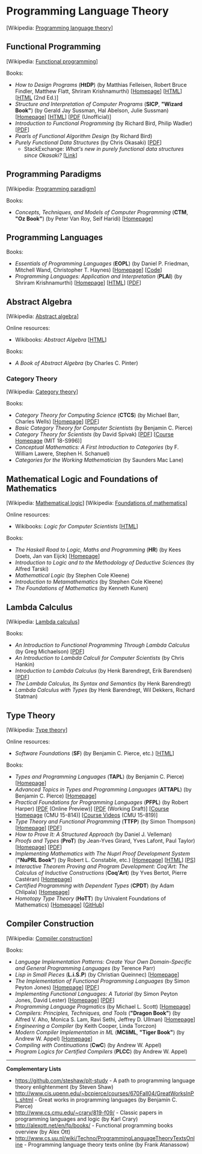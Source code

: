 # Programming Language Theory

[Wikipedia: [Programming language theory](https://en.wikipedia.org/wiki/Programming_language_theory)]

## Functional Programming

[Wikipedia: [Functional programming](https://en.wikipedia.org/wiki/Functional_programming)]

Books:

* *How to Design Programs* (**HtDP**) (by Matthias Felleisen, Robert Bruce Findler, Matthew Flatt, Shriram Krishnamurthi) [[Homepage](http://htdp.org/)] [[HTML](http://htdp.org/2003-09-26/Book/)] [[HTML](http://www.ccs.neu.edu/home/matthias/HtDP2e/) (2nd Ed.)]
* *Structure and Interpretation of Computer Programs* (**SICP**, **"Wizard Book"**) (by Gerald Jay Sussman, Hal Abelson, Julie Sussman) [[Homepage](http://mitpress.mit.edu/sicp/)] [[HTML](http://mitpress.mit.edu/sicp/full-text/book/book.html)] [[PDF](https://github.com/sarabander/sicp-pdf/blob/master/sicp.pdf?raw=true) (Unofficial)]
* *Introduction to Functional Programming* (by Richard Bird, Philip Wadler) [[PDF](http://www.nlda-tw.nl/janmartin/vakken/TFIT/Extra%20materiaal/Bird_Wadler.%20Introduction%20to%20Functional%20Programming.1ed.pdf)]
* *Pearls of Functional Algorithm Design* (by Richard Bird)
* *Purely Functional Data Structures* (by Chris Okasaki) [[PDF](http://www.cs.cmu.edu/~rwh/theses/okasaki.pdf)]
    * StackExchange: *What's new in purely functional data structures since Okasaki?* [[Link](http://cstheory.stackexchange.com/questions/1539/whats-new-in-purely-functional-data-structures-since-okasaki)]

## Programming Paradigms

[Wikipedia: [Programming paradigm](https://en.wikipedia.org/wiki/Programming_paradigm)]

Books:

* *Concepts, Techniques, and Models of Computer Programming* (**CTM**, **"Oz Book"**) (by Peter Van Roy, Seif Haridi) [[Homepage](http://www.info.ucl.ac.be/~pvr/book.html)]

## Programming Languages

Books:

* *Essentials of Programming Languages* (**EOPL**) (by Daniel P. Friedman, Mitchell Wand, Christopher T. Haynes) [[Homepage](http://www.eopl3.com/)] [[Code](https://github.com/mwand/eopl3)]
* *Programming Languages: Application and Interpretation* (**PLAI**) (by Shriram Krishnamurthi) [[Homepage](http://cs.brown.edu/~sk/Publications/Books/ProgLangs/)] [[HTML](http://cs.brown.edu/courses/cs173/2012/book/)] [[PDF](http://www.cs.brown.edu/courses/cs173/2012/book/book.pdf)]

## Abstract Algebra

[Wikipedia: [Abstract algebra](https://en.wikipedia.org/wiki/Abstract_algebra)]

Online resources:

* Wikibooks: *Abstract Algebra* [[HTML](https://en.wikibooks.org/wiki/Abstract_Algebra)]

Books:

* *A Book of Abstract Algebra* (by Charles C. Pinter)

### Category Theory

[Wikipedia: [Category theory](https://en.wikipedia.org/wiki/Category_theory)]

Books:

* *Category Theory for Computing Science* (**CTCS**) (by Michael Barr, Charles Wells) [[Homepage](http://www.tac.mta.ca/tac/reprints/articles/22/tr22abs.html)] [[PDF](http://www.tac.mta.ca/tac/reprints/articles/22/tr22.pdf)]
* *Basic Category Theory for Computer Scientists* (by Benjamin C. Pierce)
* *Category Theory for Scientists* (by David Spivak) [[PDF](http://math.mit.edu/~dspivak/CT4S.pdf)] [[Course Homepage](http://math.mit.edu/~dspivak/teaching/sp13/) (MIT 18-S996)]
* *Conceptual Mathematics: A First Introduction to Categories* (by F. William Lawere, Stephen H. Schanuel)
* *Categories for the Working Mathematician* (by Saunders Mac Lane)

## Mathematical Logic and Foundations of Mathematics

[Wikipedia: [Mathematical logic](https://en.wikipedia.org/wiki/Mathematical_logic)] [Wikipedia: [Foundations of mathematics](https://en.wikipedia.org/wiki/Foundations_of_mathematics)]

Online resources:

* Wikibooks: *Logic for Computer Scientists* [[HTML](https://en.wikibooks.org/wiki/Logic_for_Computer_Scientists)]

Books:

* *The Haskell Road to Logic, Maths and Programming* (**HR**) (by Kees Doets, Jan van Eijck) [[Homepage](http://homepages.cwi.nl/~jve/HR/)]
* *Introduction to Logic and to the Methodology of Deductive Sciences* (by Alfred Tarski)
* *Mathematical Logic* (by Stephen Cole Kleene)
* *Introduction to Metamathematics* (by Stephen Cole Kleene)
* *The Foundations of Mathematics* (by Kenneth Kunen)

## Lambda Calculus

[Wikipedia: [Lambda calculus](https://en.wikipedia.org/wiki/Lambda_calculus)]

Books:

* *An Introduction to Functional Programming Through Lambda Calculus* (by Greg Michaelson) [[PDF](http://www.cs.rochester.edu/~brown/173/readings/LCBook.pdf)]
* *An Introduction to Lambda Calculi for Computer Scientists* (by Chris Hankin)
* *Introduction to Lambda Calculus* (by Henk Barendregt, Erik Barendsen) [[PDF](http://www.cse.chalmers.se/research/group/logic/TypesSS05/Extra/geuvers.pdf)]
* *The Lambda Calculus, Its Syntax and Semantics* (by Henk Barendregt)
* *Lambda Calculus with Types* (by Henk Barendregt, Wil Dekkers, Richard Statman)

## Type Theory

[Wikipedia: [Type theory](https://en.wikipedia.org/wiki/Type_theory)]

Online resources:

* *Software Foundations* (**SF**) (by Benjamin C. Pierce, etc.) [[HTML](http://www.cis.upenn.edu/~bcpierce/sf/)]

Books:

* *Types and Programming Languages* (**TAPL**) (by Benjamin C. Pierce) [[Homepage](http://www.cis.upenn.edu/~bcpierce/tapl/)]
* *Advanced Topics in Types and Programming Languages* (**ATTAPL**) (by Benjamin C. Pierce) [[Homepage](http://www.cis.upenn.edu/~bcpierce/attapl/)]
* *Practical Foundations for Programming Languages* (**PFPL**) (by Robert Harper) [[PDF](http://www.cs.cmu.edu/~rwh/plbook/book.pdf) (Online Preview)] [[PDF](http://www.cs.cmu.edu/~rwh/plbook/2nded.pdf) (Working Draft)] [[Course Homepage](http://www.cs.cmu.edu/~rwh/courses/typesys/) (CMU 15-814)] [[Course Videos](http://scs.hosted.panopto.com/Panopto/Pages/Sessions/List.aspx#folderID=%2207756bb0-b872-4a4a-95b1-b77ad206dab3%22) (CMU 15-819)]
* *Type Theory and Functional Programming* (**TTFP**) (by Simon Thompson) [[Homepage](http://www.cs.kent.ac.uk/people/staff/sjt/TTFP/)] [[PDF](http://www.cs.kent.ac.uk/people/staff/sjt/TTFP/ttfp.pdf)]
* *How to Prove It: A Structured Approach* (by Daniel J. Velleman)
* *Proofs and Types* (**ProT**) (by Jean-Yves Girard, Yves Lafont, Paul Taylor) [[Homepage](http://www.paultaylor.eu/stable/Proofs+Types.html)] [[PDF](http://www.paultaylor.eu/stable/prot.pdf)]
* *Implementing Mathematics with The Nuprl Proof Development System* (**"NuPRL Book"**) (by Robert L. Constable, etc.) [[Homepage](http://www.nuprl.org/book/)] [[HTML](http://www.cs.cornell.edu/info/projects/nuprl/book/doc.html)] [[PS](ftp://ftp.cs.cornell.edu/pub/nuprl/doc/book.ps.gz)]
* *Interactive Theorem Proving and Program Development: Coq'Art: The Calculus of Inductive Constructions* (**Coq'Art**) (by Yves Bertot, Pierre Castéran) [[Homepage](http://www.labri.fr/perso/casteran/CoqArt/index.html)]
* *Certified Programming with Dependent Types* (**CPDT**) (by Adam Chlipala) [[Homepage](http://adam.chlipala.net/cpdt/)]
* *Homotopy Type Theory* (**HoTT**) (by Univalent Foundations of Mathematics) [[Homepage](http://homotopytypetheory.org/book/)] [[GitHub](https://github.com/HoTT/book)]

## Compiler Construction

[Wikipedia: [Compiler construction](https://en.wikipedia.org/wiki/Compiler_construction)]

Books:

* *Language Implementation Patterns: Create Your Own Domain-Specific and General Programming Languages* (by Terence Parr)
* *Lisp in Small Pieces* (**L.i.S.P**) (by Christian Queinnec) [[Homepage](http://pagesperso-systeme.lip6.fr/Christian.Queinnec/WWW/LiSP.html)]
* *The Implementation of Functional Programming Languages* (by Simon Peyton Jones) [[Homepage](http://research.microsoft.com/en-us/um/people/simonpj/papers/slpj-book-1987/)] [[PDF](http://research.microsoft.com/en-us/um/people/simonpj/papers/slpj-book-1987/slpj-book-1987.tar.gz)]
* *Implementing Functional Languages: A Tutorial* (by Simon Peyton Jones, David Lester) [[Homepage](http://research.microsoft.com/en-us/um/people/simonpj/papers/pj-lester-book/)] [[PDF](http://research.microsoft.com/en-us/um/people/simonpj/papers/pj-lester-book/student.pdf.gz)]
* *Programming Language Pragmatics* (by Michael L. Scott) [[Homepage](http://www.cs.rochester.edu/~scott/pragmatics/)]
* *Compilers: Principles, Techniques, and Tools* (**"Dragon Book"**) (by Alfred V. Aho, Monica S. Lam, Ravi Sethi, Jeffrey D. Ullman) [[Homepage](http://dragonbook.stanford.edu/)]
* *Engineering a Compiler* (by Keith Cooper, Linda Torczon)
* *Modern Compiler Implementation in ML* (**MCIiML**, **"Tiger Book"**) (by Andrew W. Appel) [[Homepage](http://www.cs.princeton.edu/~appel/modern/ml/)]
* *Compiling with Continuations* (**CwC**) (by Andrew W. Appel)
* *Program Logics for Certified Compilers* (**PLCC**) (by Andrew W. Appel)

***

**Complementary Lists**

* <https://github.com/steshaw/plt-study> - A path to programming language theory enlightenment (by Steven Shaw)
* <http://www.cis.upenn.edu/~bcpierce/courses/670Fall04/GreatWorksInPL.shtml> - Great works in programming languages (by Benjamin C. Pierce)
* <http://www.cs.cmu.edu/~crary/819-f09/> - Classic papers in programming languages and logic (by Karl Crary)
* <http://alexott.net/en/fp/books/> - Functional programming books overview (by Alex Ott)
* <http://www.cs.uu.nl/wiki/Techno/ProgrammingLanguageTheoryTextsOnline> - Programming language theory texts online (by Frank Atanassow)
